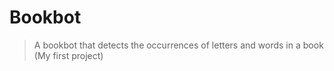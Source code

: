 # Bookbot

> A bookbot that detects the occurrences of letters and words in a book (My first project)